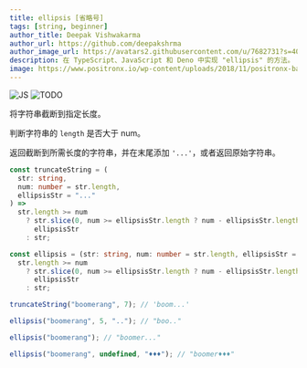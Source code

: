 ```yaml
---
title: ellipsis [省略号]
tags: [string, beginner]
author_title: Deepak Vishwakarma
author_url: https://github.com/deepakshrma
author_image_url: https://avatars2.githubusercontent.com/u/7682731?s=400
description: 在 TypeScript、JavaScript 和 Deno 中实现 "ellipsis" 的方法。
image: https://www.positronx.io/wp-content/uploads/2018/11/positronx-banner-1152-1.jpg
---
```


![JS](https://img.shields.io/badge/supports-javascript-yellow.svg?style=flat-square)
![TODO](https://img.shields.io/badge///TODO-blue.svg?style=flat-square)

将字符串截断到指定长度。

判断字符串的 `length` 是否大于 num。

返回截断到所需长度的字符串，并在末尾添加 `'...'`，或者返回原始字符串。

```ts title="typescript"
const truncateString = (
  str: string,
  num: number = str.length,
  ellipsisStr = "..."
) =>
  str.length >= num
    ? str.slice(0, num >= ellipsisStr.length ? num - ellipsisStr.length : num) +
      ellipsisStr
    : str;

const ellipsis = (str: string, num: number = str.length, ellipsisStr = "...") =>
  str.length >= num
    ? str.slice(0, num >= ellipsisStr.length ? num - ellipsisStr.length : num) +
      ellipsisStr
    : str;
```

```ts title="typescript"
truncateString("boomerang", 7); // 'boom...'

ellipsis("boomerang", 5, ".."); // "boo.."

ellipsis("boomerang"); // "boomer..."

ellipsis("boomerang", undefined, "♦♦♦"); // "boomer♦♦♦"
```
